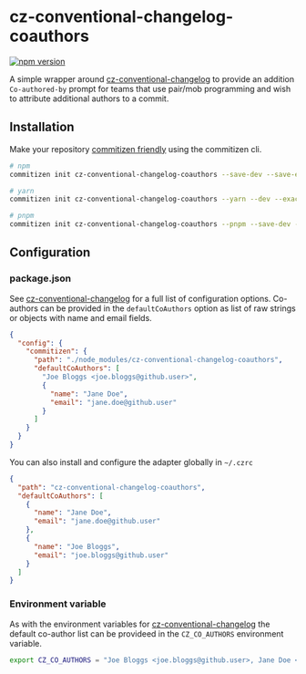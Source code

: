 # cz-conventional-changelog-coauthors

[![npm version](https://img.shields.io/npm/v/cz-conventional-changelog-coauthors.svg?style=flat-square)](https://www.npmjs.org/package/cz-conventional-changelog-coauthors)

A simple wrapper around [cz-conventional-changelog](https://github.com/commitizen/cz-conventional-changelog) to provide an addition `Co-authored-by` prompt for teams that use pair/mob programming and wish to attribute additional authors to a commit.

## Installation

Make your repository [commitizen friendly](https://github.com/commitizen/cz-cli#making-your-repo-commitizen-friendly) using the commitizen cli.

```sh
# npm
commitizen init cz-conventional-changelog-coauthors --save-dev --save-exact

# yarn
commitizen init cz-conventional-changelog-coauthors --yarn --dev --exact

# pnpm
commitizen init cz-conventional-changelog-coauthors --pnpm --save-dev --save-exact
```

## Configuration

### package.json

See [cz-conventional-changelog](https://github.com/commitizen/cz-conventional-changelog#configuration) for a full list of configuration options. Co-authors can be provided in the `defaultCoAuthors` option as list of raw strings or objects with name and email fields.

```json
{
  "config": {
    "commitizen": {
      "path": "./node_modules/cz-conventional-changelog-coauthors",
      "defaultCoAuthors": [
        "Joe Bloggs <joe.bloggs@github.user>",
        {
          "name": "Jane Doe",
          "email": "jane.doe@github.user"
        }
      ]
    }
  }
}
```

You can also install and configure the adapter globally in `~/.czrc`

```json
{
  "path": "cz-conventional-changelog-coauthors",
  "defaultCoAuthors": [
    {
      "name": "Jane Doe",
      "email": "jane.doe@github.user"
    },
    {
      "name": "Joe Bloggs",
      "email": "joe.bloggs@github.user"
    }
  ]
}
```

### Environment variable

As with the environment variables for [cz-conventional-changelog](https://github.com/commitizen/cz-conventional-changelog#environment-variables) the default co-author list can be provideed in the `CZ_CO_AUTHORS` environment variable.

```sh
export CZ_CO_AUTHORS = "Joe Bloggs <joe.bloggs@github.user>, Jane Doe <jane.doe@github.user>"
```
